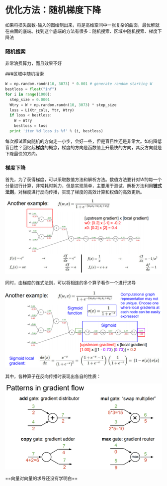 # 优化方法：随机梯度下降

如果将损失函数-输入的图绘制出来，将是高维空间中一张复杂的曲面，最优解就在曲面的底端。找到这个底端的方法有很多：随机搜索、区域中随机搜索、梯度下降法

### 随机搜索

非常浪费算力，而且效果不好

###区域中随机搜索

```python
W = np.random.randn(10, 3073) * 0.001 # generate random starting W
bestloss = float("inf")
for i in range(1000):
  step_size = 0.0001
  Wtry = W + np.random.randn(10, 3073) * step_size
  loss = L(Xtr_cols, Ytr, Wtry)
  if loss < bestloss:
    W = Wtry
    bestloss = loss
  print 'iter %d loss is %f' % (i, bestloss)
```

每次都试着向随机的方向走一小步，会好一些，但是盲目性还是非常大。如何降低盲目性？回忆起**梯度**的概念，梯度的方向是函数值上升最快的方向，其反方向就是下降最快的方向。

### 梯度下降

首先，为了获得梯度，可以采取数值方法和解析方法。数值方法要针对$W$的每一个分量进行计算，非常耗时耗力，但是实现简单，主要用于测试、解析方法利用**链式法则**，对梯度进行反向传播，实现了梯度的高效计算和权值的高效更新。

![image-20211116150923962](media/03/image-20211116150923962.png)

同时，由梯度的连式法则，可以将相连的多个算子看作一个进行求导

![image-20211116151023870](media/03/image-20211116151023870.png)

其中，各种算子在反向传播时表现出各自的性质：

![image-20211116151100849](media/03/image-20211116151100849.png)

==向量对向量的求导还没有学明白==
